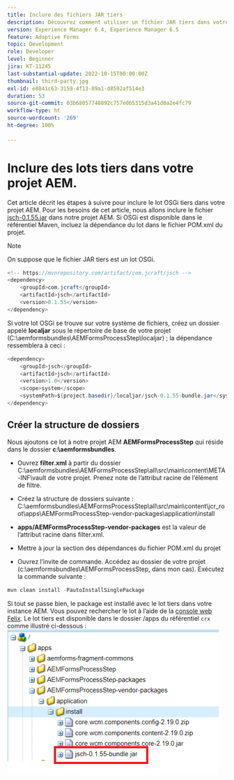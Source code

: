 ```yaml
---
title: Inclure des fichiers JAR tiers
description: Découvrez comment utiliser un fichier JAR tiers dans votre projet AEM.
version: Experience Manager 6.4, Experience Manager 6.5
feature: Adaptive Forms
topic: Development
role: Developer
level: Beginner
jira: KT-11245
last-substantial-update: 2022-10-15T00:00:00Z
thumbnail: third-party.jpg
exl-id: e8841c63-3159-4f13-89a1-d8592af514e3
duration: 53
source-git-commit: 03b68057748892c757e0b5315d3a41d0a2e4fc79
workflow-type: ht
source-wordcount: '269'
ht-degree: 100%

---
```


# Inclure des lots tiers dans votre projet AEM.

Cet article décrit les étapes à suivre pour inclure le lot OSGi tiers dans votre projet AEM. Pour les besoins de cet article, nous allons inclure le fichier [jsch-0.1.55.jar](https://repo1.maven.org/maven2/com/jcraft/jsch/0.1.55/jsch-0.1.55.jar) dans notre projet AEM.  Si OSGi est disponible dans le référentiel Maven, incluez la dépendance du lot dans le fichier POM.xml du projet.

>[!NOTE]
> On suppose que le fichier JAR tiers est un lot OSGi.

```java
<!-- https://mvnrepository.com/artifact/com.jcraft/jsch -->
<dependency>
    <groupId>com.jcraft</groupId>
    <artifactId>jsch</artifactId>
    <version>0.1.55</version>
</dependency>
```

Si votre lot OSGi se trouve sur votre système de fichiers, créez un dossier appelé **localjar** sous le répertoire de base de votre projet (C:\aemformsbundles\AEMFormsProcessStep\localjar) ; la dépendance ressemblera à ceci :

```java
<dependency>
    <groupId>jsch</groupId>
    <artifactId>jsch</artifactId>
    <version>1.0</version>
    <scope>system</scope>
    <systemPath>${project.basedir}/localjar/jsch-0.1.55-bundle.jar</systemPath>
</dependency>
```

## Créer la structure de dossiers

Nous ajoutons ce lot à notre projet AEM **AEMFormsProcessStep** qui réside dans le dossier **c:\aemformsbundles**.

* Ouvrez **filter.xml** à partir du dossier C:\aemformsbundles\AEMFormsProcessStep\all\src\main\content\META-INF\vault de votre projet.
Prenez note de l’attribut racine de l’élément de filtre.

* Créez la structure de dossiers suivante : C:\aemformsbundles\AEMFormsProcessStep\all\src\main\content\jcr_root\apps\AEMFormsProcessStep-vendor-packages\application\install
* **apps/AEMFormsProcessStep-vendor-packages** est la valeur de l’attribut racine dans filter.xml.
* Mettre à jour la section des dépendances du fichier POM.xml du projet
* Ouvrez l’invite de commande. Accédez au dossier de votre projet (c:\aemformsbundles\AEMFormsProcessStep, dans mon cas). Exécutez la commande suivante :

```java
mvn clean install -PautoInstallSinglePackage
```

Si tout se passe bien, le package est installé avec le lot tiers dans votre instance AEM. Vous pouvez rechercher le lot à l’aide de la [console web Felix](http://localhost:4502/system/console/bundles). Le lot tiers est disponible dans le dossier /apps du référentiel `crx` comme illustré ci-dessous :
![third-party](assets/custom-bundle1.png)
